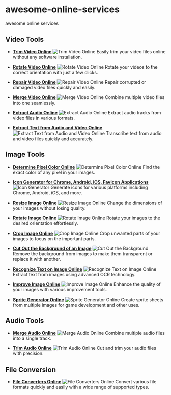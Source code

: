 # awesome-online-services
awesome online services
## Video Tools

- [**Trim Video Online**](https://trim-video-online.com/)
  ![Trim Video Online](https://trim-video-online.com/img/32x32.webp)
  Easily trim your video files online without any software installation.

- [**Rotate Video Online**](https://rotate-video-online.com/)
  ![Rotate Video Online](https://rotate-video-online.com/img/32x32.webp)
  Rotate your videos to the correct orientation with just a few clicks.

- [**Repair Video Online**](https://repair-video-online.com/)
  ![Repair Video Online](https://repair-video-online.com/img/32x32.webp)
  Repair corrupted or damaged video files quickly and easily.

- [**Merge Video Online**](https://merge-video-online.com/)
  ![Merge Video Online](https://merge-video-online.com/img/32x32.webp)
  Combine multiple video files into one seamlessly.

- [**Extract Audio Online**](https://extract-audio-online.com/)
  ![Extract Audio Online](https://extract-audio-online.com/img/32x32.webp)
  Extract audio tracks from video files in various formats.

- [**Extract Text from Audio and Video Online**](https://extract-text-online.com/)
  ![Extract Text from Audio and Video Online](https://extract-text-online.com/img/32x32.webp)
  Transcribe text from audio and video files quickly and accurately.

## Image Tools

- [**Determine Pixel Color Online**](https://pixel-color-online.com/)
  ![Determine Pixel Color Online](https://pixel-color-online.com/img/32x32.webp)
  Find the exact color of any pixel in your images.

- [**Icon Generator for Chrome, Android, iOS, Favicon Applications**](https://icon-generator-online.com/)
  ![Icon Generator](https://icon-generator-online.com/img/32x32.webp)
  Generate icons for various platforms including Chrome, Android, iOS, and more.

- [**Resize Image Online**](https://resize-image-online.com/)
  ![Resize Image Online](https://resize-image-online.com/img/32x32.webp)
  Change the dimensions of your images without losing quality.

- [**Rotate Image Online**](https://rotate-image-online.com/)
  ![Rotate Image Online](https://rotate-image-online.com/img/32x32.webp)
  Rotate your images to the desired orientation effortlessly.

- [**Crop Image Online**](https://crop-image-online.com/)
  ![Crop Image Online](https://crop-image-online.com/img/32x32.webp)
  Crop unwanted parts of your images to focus on the important parts.

- [**Cut Out the Background of an Image**](https://remove-background-online.com/)
  ![Cut Out the Background](https://remove-background-online.com/img/32x32.webp)
  Remove the background from images to make them transparent or replace it with another.

- [**Recognize Text on Image Online**](https://recognize-text-online.com/)
  ![Recognize Text on Image Online](https://recognize-text-online.com/img/32x32.webp)
  Extract text from images using advanced OCR technology.

- [**Improve Image Online**](https://improve-image-online.com/)
  ![Improve Image Online](https://improve-image-online.com/img/32x32.webp)
  Enhance the quality of your images with various improvement tools.

- [**Sprite Generator Online**](https://sprite-generator-online.com/)
  ![Sprite Generator Online](https://sprite-generator-online.com/img/32x32.webp)
  Create sprite sheets from multiple images for game development and other uses.

## Audio Tools

- [**Merge Audio Online**](https://merge-audio-online.com/)
  ![Merge Audio Online](https://merge-audio-online.com/img/32x32.webp)
  Combine multiple audio files into a single track.

- [**Trim Audio Online**](https://trim-audio-online.com/)
  ![Trim Audio Online](https://trim-audio-online.com/img/32x32.webp)
  Cut and trim your audio files with precision.

## File Conversion

- [**File Converters Online**](https://file-converters-online.com/)
  ![File Converters Online](https://file-converters-online.com/img/32x32.webp)
  Convert various file formats quickly and easily with a wide range of supported types.
